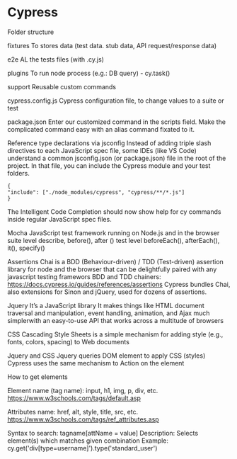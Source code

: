 # Cypress 

Folder structure

fixtures
    To stores data (test data. stub data, API request/response data)

e2e
    AL the tests files (with .cy.js)

plugins
    To run node process (e.g.: DB query) - cy.task()

support
    Reusable custom commands

cypress.config.js
    Cypress configuration file, to change values to a suite or test

package.json
    Enter our customized command in the scripts field. Make the complicated command easy with an alias command fixated to it.

Reference type declarations via jsconfig
    Instead of adding triple slash directives to each JavaScript spec file, some IDEs (like VS Code) understand a common jsconfig.json (or package.json) file in the root of the project. In that file, you can include the Cypress module and your test folders.

    {
    "include": ["./node_modules/cypress", "cypress/**/*.js"]
    }

The Intelligent Code Completion should now show help for cy commands inside regular JavaScript spec files.

Mocha
    JavaScript test framework running on Node.js and in the browser
        suite level
            describe, before(), after ()
        test level
            beforeEach(), afterEach(), it(), specify()

Assertions
Chai is a BDD (Behaviour-driven) / TDD (Test-driven) assertion library for node and the browser that can be delightfully paired with any javascript testing framewors
BDD and TDD chainers: https://docs.cypress.io/guides/references/assertions
Cypress bundles Chai, also extensions for Sinon and jQuery, used for dozens of assertions.


Jquery
It’s a JavaScript library 
It makes things like HTML document traversal and manipulation, event handling, animation, and Ajax much simplerwith an easy-to-use API that works across a multitude of browsers

CSS 
Cascading Style Sheets is a simple mechanism for adding style (e.g., fonts, colors, spacing) to Web documents

Jquery and CSS
Jquery queries DOM element to apply CSS (styles) Cypress uses the same mechanism to Action on the element

How to get elements

Element name (tag name): input, h1, img, p, div, etc. https://www.w3schools.com/tags/default.asp

Attributes name: href, alt, style, title, src, etc. https://www.w3schools.com/tags/ref_attributes.asp

Syntax to search: tagname[attName = value]
Description: Selects element(s) which matches given combination
Example: cy.get('div[type=username]').type('standard_user')
